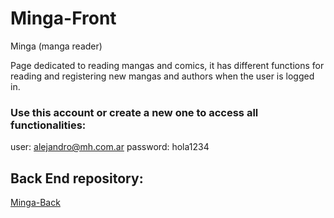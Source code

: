 # Minga-Front

Minga (manga reader)

Page dedicated to reading mangas and comics, it has different
functions for reading and registering new mangas and authors when the user is logged in.

### Use this account or create a new one to access all functionalities:
user: alejandro@mh.com.ar
password: hola1234

## Back End repository:
[Minga-Back](https://github.com/JuanmaBigo/Minga-Back)
